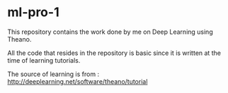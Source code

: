 # ml-pro-1

This repository contains the work done by me on Deep Learning using Theano. 

All the code that resides in the repository is basic since it is written at the time of learning tutorials. 

The source of learning is from : http://deeplearning.net/software/theano/tutorial 